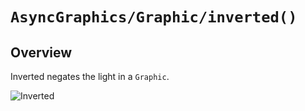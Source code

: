 # ``AsyncGraphics/Graphic/inverted()``

## Overview

Inverted negates the light in a ``Graphic``.

![Inverted](http://async.graphics/Images/Effects/Levels-Invert.png)

